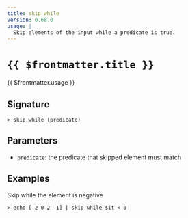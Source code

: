 ```yaml
---
title: skip while
version: 0.68.0
usage: |
  Skip elements of the input while a predicate is true.
---
```


# <code>{{ $frontmatter.title }}</code>

<div style='white-space: pre-wrap;'>{{ $frontmatter.usage }}</div>

## Signature

```> skip while (predicate)```

## Parameters

 -  `predicate`: the predicate that skipped element must match

## Examples

Skip while the element is negative
```shell
> echo [-2 0 2 -1] | skip while $it < 0
```
